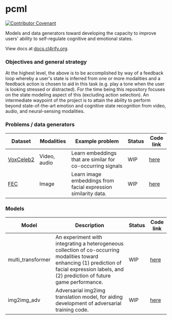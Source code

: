 # pcml

[![Contributor Covenant](https://img.shields.io/badge/Contributor%20Covenant-v2.0%20adopted-ff69b4.svg)](code_of_conduct.md)

Models and data generators toward developing the capacity to improve users' ability to self-regulate cognitive and emotional states.

View docs at [docs.cl4rify.org](https://docs.cl4rify.org).

### Objectives and general strategy

At the highest level, the above is to be accomplished by way of a feedback loop whereby a user's state is inferred from one or more modalities and a feedback action is chosen to aid in this task (e.g. play a tone when the user is looking stressed or distracted). For the time being this repository focuses on the state modeling aspect of this (excluding action selection). An intermediate waypoint of the project is to attain the ability to perform beyond state-of-the-art emotion and cognitive state recognition from video, audio, and neural-sensing modalities.

### Problems / data generators

| Dataset | Modalities | Example problem | Status | Code link |
|---|---|---|---|---|
| [VoxCeleb2](http://www.robots.ox.ac.uk/~vgg/data/voxceleb/) | Video, audio | Learn embeddings that are similar for co-occurring signals | WIP | [here](https://github.com/projectclarify/pcml/blob/master/pcml/data_generators/vox_celeb.py) |
| [FEC](https://storage.googleapis.com/public_release/FEC_dataset.zip) | Image | Learn image embeddings from facial expression similarity data. | WIP | [here](https://github.com/projectclarify/pcml/blob/master/pcml/data_generators/fec.py) |

### Models

| Model | Description | Status | Code link |
|---|---|---|---|
| multi_transformer | An experiment with integrating a heterogeneous collection of co-occurring modalities toward enhancing (1) prediction of facial expression labels, and (2) prediction of future game performance. | WIP | [here](https://github.com/projectclarify/pcml/blob/master/pcml/models/multi_transformer.py) |
| img2img_adv | Adversarial img2img translation model, for aiding development of adversarial training code. | WIP | [here](https://github.com/projectclarify/pcml/blob/master/pcml/models/img2img_adv.py) |
